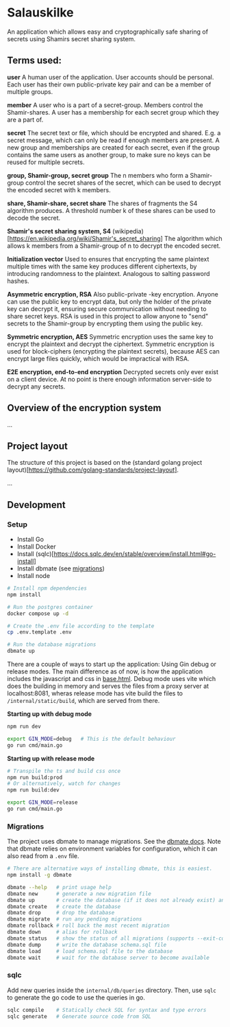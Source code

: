 # Salauskilke

An application which allows easy and cryptographically safe sharing of secrets using Shamirs secret sharing system.

## Terms used:

**user**
A human user of the application. User accounts should be personal. Each user has their own public-private key pair and can be a member of multiple groups.

**member**
A user who is a part of a secret-group. Members control the Shamir-shares. A user has a membership for each secret group which they are a part of.

**secret**
The secret text or file, which should be encrypted and shared. E.g. a secret message, which can only be read if enough members are present. A new group and memberships are created for each secret, even if the group contains the same users as another group, to make sure no keys can be reused for multiple secrets.

**group, Shamir-group, secret group**
The n members who form a Shamir-group control the secret shares of the secret, which can be used to decrypt the encoded secret with k members.

**share, Shamir-share, secret share**
The shares of fragments the S4 algorithm produces. A threshold number k of these shares can be used to decode the secret.

**Shamir's secret sharing system, S4**
(wikipedia)[https://en.wikipedia.org/wiki/Shamir's_secret_sharing]
The algorithm which allows k members from a Shamir-group of n to decrypt the encoded secret.

**Initialization vector**
Used to ensures that encrypting the same plaintext multiple times with the same key produces different ciphertexts, by introducing randomness to the plaintext. Analogous to salting password hashes.

**Asymmetric encryption, RSA**
Also public-private -key encryption. Anyone can use the public key to encrypt data, but only the holder of the private key can decrypt it, ensuring secure communication without needing to share secret keys. RSA is used in this project to allow anyone to "send" secrets to the Shamir-group by encrypting them using the public key.

**Symmetric encryption, AES**
Symmetric encryption uses the same key to encrypt the plaintext and decrypt the ciphertext. Symmetric encryption is used for block-ciphers (encrypting the plaintext secrets), because AES can encrypt large files quickly, which would be impractical with RSA.

**E2E encryption, end-to-end encryption**
Decrypted secrets only ever exist on a client device. At no point is there enough information server-side to decrypt any secrets.


## Overview of the encryption system

...

## Project layout
The structure of this project is based on the (standard golang project layout)[https://github.com/golang-standards/project-layout].

...


## Development

### Setup

- Install Go
- Install Docker
- Install (sqlc)[https://docs.sqlc.dev/en/stable/overview/install.html#go-install]
- Install dbmate (see [migrations](#migrations))
- Install node

```bash
# Install npm dependencies
npm install

# Run the postgres container
docker compose up -d

# Create the .env file according to the template
cp .env.template .env

# Run the database migrations
dbmate up
```

There are a couple of ways to start up the application: Using Gin debug or release modes. The main difference as of now, is how the application includes the javascript and css in [base.html](/internal/templates/components/base.html). Debug mode uses vite which does the building in memory and serves the files from a proxy server at localhost:8081, wheras release mode has vite build the files to `/internal/static/build`, which are served from there.

**Starting up with debug mode**
```bash
npm run dev

export GIN_MODE=debug   # This is the default behaviour
go run cmd/main.go
```

**Starting up with release mode**
```bash
# Transpile the ts and build css once
npm run build:prod
# Or alternatively, watch for changes
npm run build:dev 

export GIN_MODE=release
go run cmd/main.go
```

### Migrations

The project uses dbmate to manage migrations. See the [dbmate docs](https://github.com/amacneil/dbmate?tab=readme-ov-file#usage). Note that dbmate relies on environment variables for configuration, which it can also read from a `.env` file.


```bash
# There are alternative ways of installing dbmate, this is easiest.
npm install -g dbmate

dbmate --help   # print usage help
dbmate new      # generate a new migration file
dbmate up       # create the database (if it does not already exist) and run any pending migrations
dbmate create   # create the database
dbmate drop     # drop the database
dbmate migrate  # run any pending migrations
dbmate rollback # roll back the most recent migration
dbmate down     # alias for rollback
dbmate status   # show the status of all migrations (supports --exit-code and --quiet)
dbmate dump     # write the database schema.sql file
dbmate load     # load schema.sql file to the database
dbmate wait     # wait for the database server to become available
```

### sqlc

Add new queries inside the `internal/db/queries` directory. Then, use `sqlc` to generate the go code to use the queries in go.

```bash
sqlc compile    # Statically check SQL for syntax and type errors
sqlc generate   # Generate source code from SQL
```

